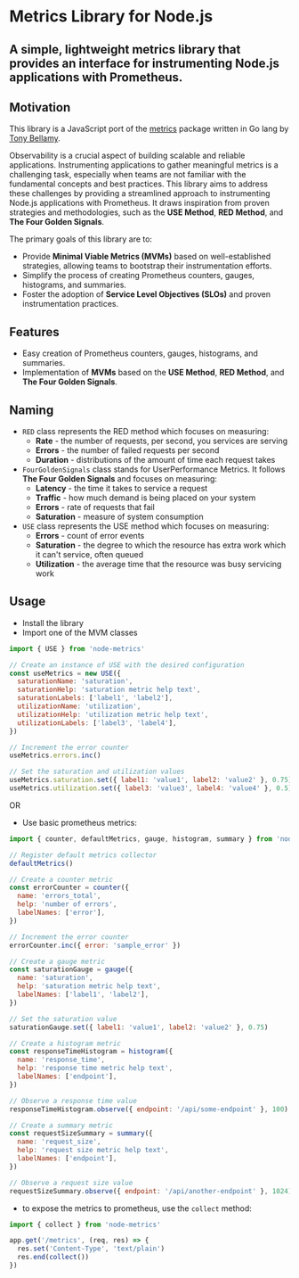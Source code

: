 # Metrics Library for Node.js

## A simple, lightweight metrics library that provides an interface for instrumenting Node.js applications with Prometheus.

## Motivation

This library is a JavaScript port of the [metrics](https://github.com/rabellamy/metrics) package written in Go lang by [Tony Bellamy](https://github.com/rabellamy).

Observability is a crucial aspect of building scalable and reliable applications. Instrumenting applications to gather meaningful metrics is a challenging task, especially when teams are not familiar with the fundamental concepts and best practices. This library aims to address these challenges by providing a streamlined approach to instrumenting Node.js applications with Prometheus. It draws inspiration from proven strategies and methodologies, such as the **USE Method**, **RED Method**, and **The Four Golden Signals**.

The primary goals of this library are to:

- Provide **Minimal Viable Metrics (MVMs)** based on well-established strategies, allowing teams to bootstrap their instrumentation efforts.
- Simplify the process of creating Prometheus counters, gauges, histograms, and summaries.
- Foster the adoption of **Service Level Objectives (SLOs)** and proven instrumentation practices.

## Features

- Easy creation of Prometheus counters, gauges, histograms, and summaries.
- Implementation of **MVMs** based on the **USE Method**, **RED Method**, and **The Four Golden Signals**.

## Naming
- `RED` class represents the RED method which focuses on measuring:
  - **Rate** - the number of requests, per second, you services are serving
  - **Errors** - the number of failed requests per second
  - **Duration** - distributions of the amount of time each request takes
- `FourGoldenSignals` class stands for UserPerformance Metrics. It follows **The Four Golden Signals** and focuses on measuring:
  - **Latency** - the time it takes to service a request
  - **Traffic** - how much demand is being placed on your system
  - **Errors** - rate of requests that fail
  - **Saturation** - measure of system consumption
- `USE` class represents the USE method which focuses on measuring:
  - **Errors** - count of error events
  - **Saturation** - the degree to which the resource has extra work which it can't service, often queued
  - **Utilization** - the average time that the resource was busy servicing work

## Usage

- Install the library
- Import one of the MVM classes
```JavaScript
import { USE } from 'node-metrics'

// Create an instance of USE with the desired configuration
const useMetrics = new USE({
  saturationName: 'saturation',
  saturationHelp: 'saturation metric help text',
  saturationLabels: ['label1', 'label2'],
  utilizationName: 'utilization',
  utilizationHelp: 'utilization metric help text',
  utilizationLabels: ['label3', 'label4'],
})

// Increment the error counter
useMetrics.errors.inc()

// Set the saturation and utilization values
useMetrics.saturation.set({ label1: 'value1', label2: 'value2' }, 0.75)
useMetrics.utilization.set({ label3: 'value3', label4: 'value4' }, 0.5)
```

OR
- Use basic prometheus metrics:
```JavaScript
import { counter, defaultMetrics, gauge, histogram, summary } from 'node-metrics'

// Register default metrics collector
defaultMetrics()

// Create a counter metric
const errorCounter = counter({
  name: 'errors_total',
  help: 'number of errors',
  labelNames: ['error'],
})

// Increment the error counter
errorCounter.inc({ error: 'sample_error' })

// Create a gauge metric
const saturationGauge = gauge({
  name: 'saturation',
  help: 'saturation metric help text',
  labelNames: ['label1', 'label2'],
})

// Set the saturation value
saturationGauge.set({ label1: 'value1', label2: 'value2' }, 0.75)

// Create a histogram metric
const responseTimeHistogram = histogram({
  name: 'response_time',
  help: 'response time metric help text',
  labelNames: ['endpoint'],
})

// Observe a response time value
responseTimeHistogram.observe({ endpoint: '/api/some-endpoint' }, 100)

// Create a summary metric
const requestSizeSummary = summary({
  name: 'request_size',
  help: 'request size metric help text',
  labelNames: ['endpoint'],
})

// Observe a request size value
requestSizeSummary.observe({ endpoint: '/api/another-endpoint' }, 1024)
```
- to expose the metrics to prometheus, use the `collect` method:

```JavaScript
import { collect } from 'node-metrics'

app.get('/metrics', (req, res) => {
  res.set('Content-Type', 'text/plain')
  res.end(collect())
})

```
